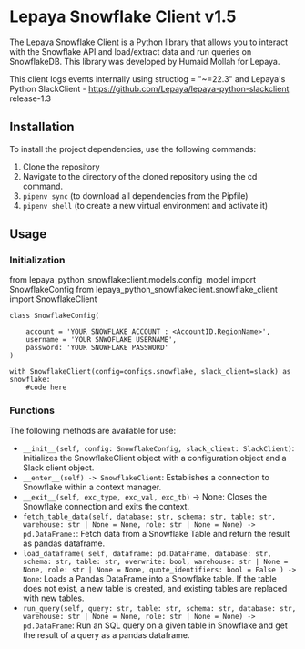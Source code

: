 # Lepaya Snowflake Client v1.5
The Lepaya Snowflake Client is a Python library that allows you to interact with the Snowflake API and load/extract data and run queries on SnowflakeDB. This library was developed by Humaid Mollah for Lepaya.

This client logs events internally using structlog = "~=22.3" and Lepaya's Python SlackClient - https://github.com/Lepaya/lepaya-python-slackclient release-1.3

## Installation
To install the project dependencies, use the following commands:
1. Clone the repository 
2. Navigate to the directory of the cloned repository using the cd command.
3. ``pipenv sync`` (to download all dependencies from the Pipfile)
4. ``pipenv shell`` (to create a new virtual environment and activate it)

## Usage

### Initialization

from lepaya_python_snowflakeclient.models.config_model import SnowflakeConfig
from lepaya_python_snowflakeclient.snowflake_client import SnowflakeClient

````
class SnowflakeConfig(

    account = 'YOUR SNOWFLAKE ACCOUNT : <AccountID.RegionName>',
    username = 'YOUR SNWOFLAKE USERNAME',
    password: 'YOUR SNOWFLAKE PASSWORD'
)
````

````
with SnowflakeClient(config=configs.snowflake, slack_client=slack) as snowflake:
    #code here
````

### Functions

The following methods are available for use:
- ``__init__(self, config: SnowflakeConfig, slack_client: SlackClient)``: Initializes the SnowflakeClient object with a configuration object and a Slack client object.
- ``__enter__(self) -> SnowflakeClient``: Establishes a connection to Snowflake within a context manager.
- ``__exit__(self, exc_type, exc_val, exc_tb)`` -> None: Closes the Snowflake connection and exits the context.
- ``fetch_table_data(self, database: str, schema: str, table: str, warehouse: str | None = None,
                         role: str | None = None) -> pd.DataFrame:``: Fetch data from a Snowflake Table and return the result as pandas dataframe.
- ``load_dataframe(
            self,
            dataframe: pd.DataFrame,
            database: str,
            schema: str,
            table: str,
            overwrite: bool,
            warehouse: str | None = None,
            role: str | None = None,
            quote_identifiers: bool = False
    ) -> None``: Loads a Pandas DataFrame into a Snowflake table. If the table does not exist, a new table is created, and existing tables are replaced with new tables.
- ``run_query(self, query: str, table: str, schema: str, database: str, warehouse: str | None = None,
                  role: str | None = None) -> pd.DataFrame``: Run an SQL query on a given table in Snowflake and get the result of a query as a pandas dataframe.
